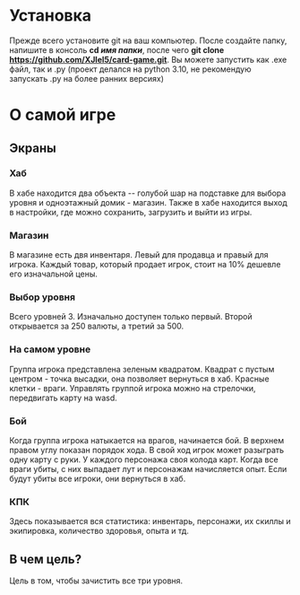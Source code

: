 # Установка
Прежде всего установите git на ваш компьютер. После создайте папку, напишите в консоль __cd *имя папки*__, после чего __git clone https://github.com/XJIeI5/card-game.git__.  Вы можете запустить как .exe файл, так и .py (проект делался на python 3.10, не рекомендую запускать .py на более ранних версиях)
# О самой игре
## Экраны
### Хаб
В хабе находится два объекта -- голубой шар на подставке для выбора уровня и одноэтажный домик - магазин. Также в хабе находится выход в настройки, где можно сохранить, загрузить и выйти из игры.
### Магазин
В магазине есть двя инвентаря. Левый для продавца и правый для игрока. Каждый товар, который продает игрок, стоит на 10% дешевле его изначальной цены.
### Выбор уровня
Всего уровней 3. Изначально доступен только первый. Второй открывается за 250 валюты, а третий за 500.
### На самом уровне
Группа игрока представлена зеленым квадратом. Квадрат с пустым центром - точка высадки, она позволяет вернуться в хаб. Красные клетки - враги. Управлять группой игрока можно на стрелочки, передвигать карту на wasd.
### Бой
Когда группа игрока натыкается на врагов, начинается бой. В верхнем правом углу показан порядок хода. В свой ход игрок может разыграть одну карту с руки. У каждого персонажа своя колода карт. Когда все враги убиты, с них выпадает лут и персонажам начисляется опыт. Если будут убиты все игроки, они вернуться в хаб.
### КПК
Здесь показывается вся статистика: инвентарь, персонажи, их скиллы и экипировка, количество здоровья, опыта и тд.
## В чем цель?
Цель в том, чтобы зачистить все три уровня.
